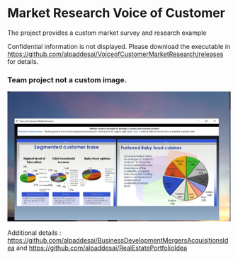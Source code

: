 # Market Research Voice of Customer 

The project provides a custom market survey and research example

Confidential information is not displayed. Please download the executable in https://github.com/alpaddesai/VoiceofCustomerMarketResearch/releases for details.


### Team project not a custom image.
![image](VoC.png)


Additional details : https://github.com/alpaddesai/BusinessDevelopmentMergersAcquisitionsIdea and https://github.com/alpaddesai/RealEstatePortfolioIdea
